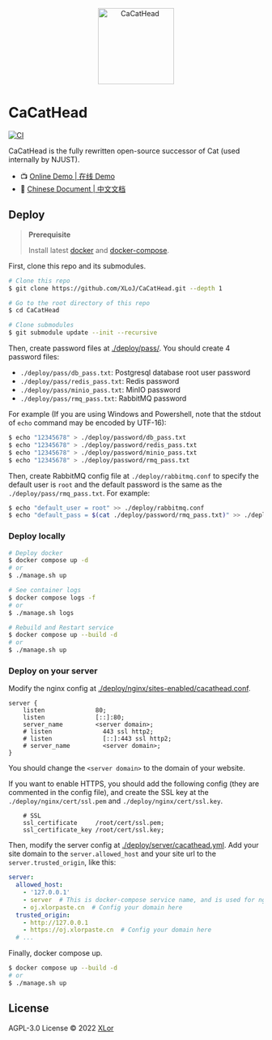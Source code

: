 <p align="center">
  <img src="https://user-images.githubusercontent.com/30072175/199655609-e58c7e16-1cad-491e-be98-4033dba188f9.png" alt="CaCatHead" height="150">
</p>

# CaCatHead

[![CI](https://github.com/XLoJ/CaCatHead/actions/workflows/ci.yml/badge.svg)](https://github.com/XLoJ/CaCatHead/actions/workflows/ci.yml)

CaCatHead is the fully rewritten open-source successor of Cat (used internally by NJUST).

+ 📺 [Online Demo | 在线 Demo](https://oj.xlorpaste.cn/)
+ 📖 [Chinese Document | 中文文档](https://oj-docs.onekuma.cn/)

## Deploy

> **Prerequisite**
>
> Install latest [docker](https://www.docker.com/) and [docker-compose](https://docs.docker.com/compose/).

First, clone this repo and its submodules.

```bash
# Clone this repo
$ git clone https://github.com/XLoJ/CaCatHead.git --depth 1

# Go to the root directory of this repo
$ cd CaCatHead

# Clone submodules
$ git submodule update --init --recursive
```

Then, create password files at [./deploy/pass/](./deploy/pass/). You should create 4 password files:

+ `./deploy/pass/db_pass.txt`: Postgresql database root user password
+ `./deploy/pass/redis_pass.txt`: Redis password
+ `./deploy/pass/minio_pass.txt`: MinIO password
+ `./deploy/pass/rmq_pass.txt`: RabbitMQ password

For example (If you are using Windows and Powershell, note that the stdout of `echo` command may be encoded by UTF-16):

```bash
$ echo "12345678" > ./deploy/password/db_pass.txt
$ echo "12345678" > ./deploy/password/redis_pass.txt
$ echo "12345678" > ./deploy/password/minio_pass.txt
$ echo "12345678" > ./deploy/password/rmq_pass.txt
```

Then, create RabbitMQ config file at `./deploy/rabbitmq.conf` to specify the default user is `root` and the default password is the same as the `./deploy/pass/rmq_pass.txt`. For example:

```bash
$ echo "default_user = root" >> ./deploy/rabbitmq.conf
$ echo "default_pass = $(cat ./deploy/password/rmq_pass.txt)" >> ./deploy/rabbitmq.conf
```

### Deploy locally

```bash
# Deploy docker
$ docker compose up -d
# or
$ ./manage.sh up

# See container logs
$ docker compose logs -f
# or
$ ./manage.sh logs

# Rebuild and Restart service
$ docker compose up --build -d
# or
$ ./manage.sh up
```

### Deploy on your server

Modify the nginx config at [./deploy/nginx/sites-enabled/cacathead.conf](./deploy/nginx/sites-enabled/cacathead.conf).

```nginx
server {
    listen              80;
    listen              [::]:80;
    server_name         <server domain>;
    # listen              443 ssl http2;
    # listen              [::]:443 ssl http2;
    # server_name         <server domain>;
}
```

You should change the `<server domain>` to the domain of your website.

If you want to enable HTTPS, you should add the following config (they are commented in the config file), and create the SSL key at the `./deploy/nginx/cert/ssl.pem` and `./deploy/nginx/cert/ssl.key`.

```nginx
    # SSL
    ssl_certificate     /root/cert/ssl.pem;
    ssl_certificate_key /root/cert/ssl.key;
```

Then, modify the server config at [./deploy/server/cacathead.yml](./deploy/server/cacathead.yml). Add your site domain to the `server.allowed_host` and your site url to the `server.trusted_origin`, like this:

```yaml
server:
  allowed_host:
    - '127.0.0.1'
    - server  # This is docker-compose service name, and is used for nginx
    - oj.xlorpaste.cn  # Config your domain here
  trusted_origin:
    - http://127.0.0.1
    - https://oj.xlorpaste.cn  # Config your domain here
  # ...
```

Finally, docker compose up.

```bash
$ docker compose up --build -d
# or
$ ./manage.sh up
```

## License

AGPL-3.0 License © 2022 [XLor](https://github.com/yjl9903)
